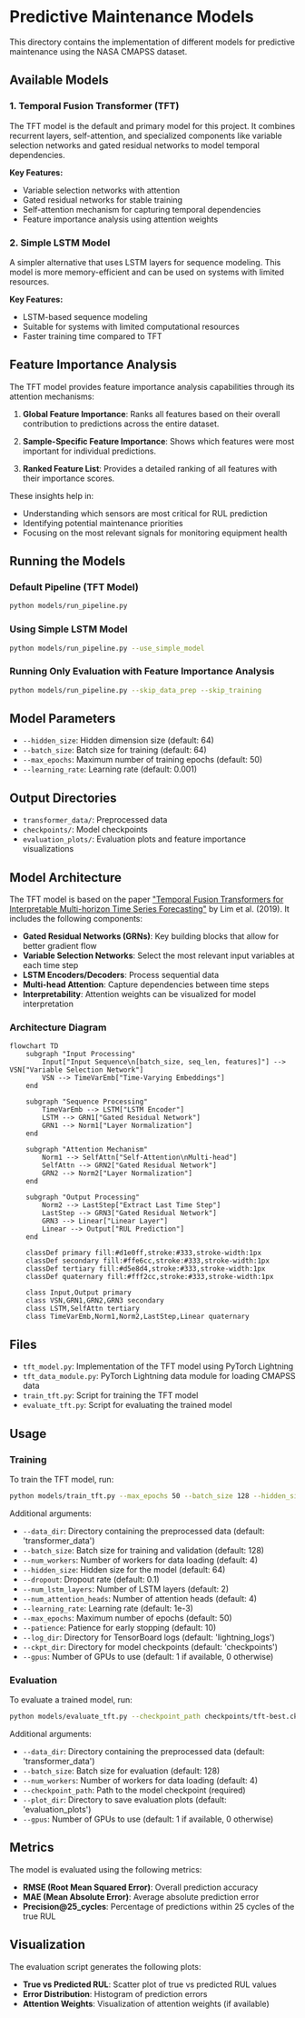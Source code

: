 # Predictive Maintenance Models

This directory contains the implementation of different models for predictive maintenance using the NASA CMAPSS dataset.

## Available Models

### 1. Temporal Fusion Transformer (TFT)

The TFT model is the default and primary model for this project. It combines recurrent layers, self-attention, and specialized components like variable selection networks and gated residual networks to model temporal dependencies.

**Key Features:**
- Variable selection networks with attention
- Gated residual networks for stable training
- Self-attention mechanism for capturing temporal dependencies
- Feature importance analysis using attention weights

### 2. Simple LSTM Model

A simpler alternative that uses LSTM layers for sequence modeling. This model is more memory-efficient and can be used on systems with limited resources.

**Key Features:**
- LSTM-based sequence modeling
- Suitable for systems with limited computational resources
- Faster training time compared to TFT

## Feature Importance Analysis

The TFT model provides feature importance analysis capabilities through its attention mechanisms:

1. **Global Feature Importance**: Ranks all features based on their overall contribution to predictions across the entire dataset.

2. **Sample-Specific Feature Importance**: Shows which features were most important for individual predictions.

3. **Ranked Feature List**: Provides a detailed ranking of all features with their importance scores.

These insights help in:
- Understanding which sensors are most critical for RUL prediction
- Identifying potential maintenance priorities
- Focusing on the most relevant signals for monitoring equipment health

## Running the Models

### Default Pipeline (TFT Model)

```bash
python models/run_pipeline.py
```

### Using Simple LSTM Model

```bash
python models/run_pipeline.py --use_simple_model
```

### Running Only Evaluation with Feature Importance Analysis

```bash
python models/run_pipeline.py --skip_data_prep --skip_training
```

## Model Parameters

- `--hidden_size`: Hidden dimension size (default: 64)
- `--batch_size`: Batch size for training (default: 64)
- `--max_epochs`: Maximum number of training epochs (default: 50)
- `--learning_rate`: Learning rate (default: 0.001)

## Output Directories

- `transformer_data/`: Preprocessed data
- `checkpoints/`: Model checkpoints
- `evaluation_plots/`: Evaluation plots and feature importance visualizations

## Model Architecture

The TFT model is based on the paper ["Temporal Fusion Transformers for Interpretable Multi-horizon Time Series Forecasting"](https://arxiv.org/abs/1912.09363) by Lim et al. (2019). It includes the following components:

- **Gated Residual Networks (GRNs)**: Key building blocks that allow for better gradient flow
- **Variable Selection Networks**: Select the most relevant input variables at each time step
- **LSTM Encoders/Decoders**: Process sequential data
- **Multi-head Attention**: Capture dependencies between time steps
- **Interpretability**: Attention weights can be visualized for model interpretation

### Architecture Diagram

```mermaid
flowchart TD
    subgraph "Input Processing"
        Input["Input Sequence\n[batch_size, seq_len, features]"] --> VSN["Variable Selection Network"]
        VSN --> TimeVarEmb["Time-Varying Embeddings"]
    end

    subgraph "Sequence Processing"
        TimeVarEmb --> LSTM["LSTM Encoder"]
        LSTM --> GRN1["Gated Residual Network"]
        GRN1 --> Norm1["Layer Normalization"]
    end

    subgraph "Attention Mechanism"
        Norm1 --> SelfAttn["Self-Attention\nMulti-head"]
        SelfAttn --> GRN2["Gated Residual Network"]
        GRN2 --> Norm2["Layer Normalization"]
    end

    subgraph "Output Processing"
        Norm2 --> LastStep["Extract Last Time Step"]
        LastStep --> GRN3["Gated Residual Network"]
        GRN3 --> Linear["Linear Layer"]
        Linear --> Output["RUL Prediction"]
    end

    classDef primary fill:#d1e0ff,stroke:#333,stroke-width:1px
    classDef secondary fill:#ffe6cc,stroke:#333,stroke-width:1px
    classDef tertiary fill:#d5e8d4,stroke:#333,stroke-width:1px
    classDef quaternary fill:#fff2cc,stroke:#333,stroke-width:1px

    class Input,Output primary
    class VSN,GRN1,GRN2,GRN3 secondary
    class LSTM,SelfAttn tertiary
    class TimeVarEmb,Norm1,Norm2,LastStep,Linear quaternary
```

## Files

- `tft_model.py`: Implementation of the TFT model using PyTorch Lightning
- `tft_data_module.py`: PyTorch Lightning data module for loading CMAPSS data
- `train_tft.py`: Script for training the TFT model
- `evaluate_tft.py`: Script for evaluating the trained model

## Usage

### Training

To train the TFT model, run:

```bash
python models/train_tft.py --max_epochs 50 --batch_size 128 --hidden_size 64
```

Additional arguments:
- `--data_dir`: Directory containing the preprocessed data (default: 'transformer_data')
- `--batch_size`: Batch size for training and validation (default: 128)
- `--num_workers`: Number of workers for data loading (default: 4)
- `--hidden_size`: Hidden size for the model (default: 64)
- `--dropout`: Dropout rate (default: 0.1)
- `--num_lstm_layers`: Number of LSTM layers (default: 2)
- `--num_attention_heads`: Number of attention heads (default: 4)
- `--learning_rate`: Learning rate (default: 1e-3)
- `--max_epochs`: Maximum number of epochs (default: 50)
- `--patience`: Patience for early stopping (default: 10)
- `--log_dir`: Directory for TensorBoard logs (default: 'lightning_logs')
- `--ckpt_dir`: Directory for model checkpoints (default: 'checkpoints')
- `--gpus`: Number of GPUs to use (default: 1 if available, 0 otherwise)

### Evaluation

To evaluate a trained model, run:

```bash
python models/evaluate_tft.py --checkpoint_path checkpoints/tft-best.ckpt
```

Additional arguments:
- `--data_dir`: Directory containing the preprocessed data (default: 'transformer_data')
- `--batch_size`: Batch size for evaluation (default: 128)
- `--num_workers`: Number of workers for data loading (default: 4)
- `--checkpoint_path`: Path to the model checkpoint (required)
- `--plot_dir`: Directory to save evaluation plots (default: 'evaluation_plots')
- `--gpus`: Number of GPUs to use (default: 1 if available, 0 otherwise)

## Metrics

The model is evaluated using the following metrics:

- **RMSE (Root Mean Squared Error)**: Overall prediction accuracy
- **MAE (Mean Absolute Error)**: Average absolute prediction error
- **Precision@25_cycles**: Percentage of predictions within 25 cycles of the true RUL

## Visualization

The evaluation script generates the following plots:

- **True vs Predicted RUL**: Scatter plot of true vs predicted RUL values
- **Error Distribution**: Histogram of prediction errors
- **Attention Weights**: Visualization of attention weights (if available) 
